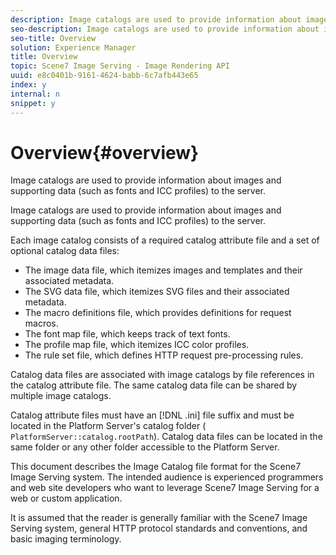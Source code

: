 ```yaml
---
description: Image catalogs are used to provide information about images and supporting data (such as fonts and ICC profiles) to the server.
seo-description: Image catalogs are used to provide information about images and supporting data (such as fonts and ICC profiles) to the server.
seo-title: Overview
solution: Experience Manager
title: Overview
topic: Scene7 Image Serving - Image Rendering API
uuid: e8c0401b-9161-4624-babb-6c7afb443e65
index: y
internal: n
snippet: y
---
```


# Overview{#overview}

Image catalogs are used to provide information about images and supporting data (such as fonts and ICC profiles) to the server.

 Image catalogs are used to provide information about images and supporting data (such as fonts and ICC profiles) to the server.

Each image catalog consists of a required catalog attribute file and a set of optional catalog data files:

* The image data file, which itemizes images and templates and their associated metadata. 
* The SVG data file, which itemizes SVG files and their associated metadata. 
* The macro definitions file, which provides definitions for request macros. 
* The font map file, which keeps track of text fonts. 
* The profile map file, which itemizes ICC color profiles. 
* The rule set file, which defines HTTP request pre-processing rules.

Catalog data files are associated with image catalogs by file references in the catalog attribute file. The same catalog data file can be shared by multiple image catalogs.

Catalog attribute files must have an [!DNL .ini] file suffix and must be located in the Platform Server's catalog folder ( `PlatformServer::catalog.rootPath`). Catalog data files can be located in the same folder or any other folder accessible to the Platform Server.

This document describes the Image Catalog file format for the Scene7 Image Serving system. The intended audience is experienced programmers and web site developers who want to leverage Scene7 Image Serving for a web or custom application.

It is assumed that the reader is generally familiar with the Scene7 Image Serving system, general HTTP protocol standards and conventions, and basic imaging terminology. 
